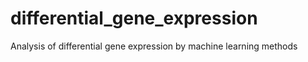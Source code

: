 # differential_gene_expression
Analysis of differential gene expression by machine learning methods
